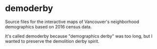 # demoderby
Source files for the interactive maps of Vancouver's neighborhood demographics based on 2016 census data. 

It's called demoderby because "demographics derby" was too long, but I wanted to preserve the demolition derby spirit.
